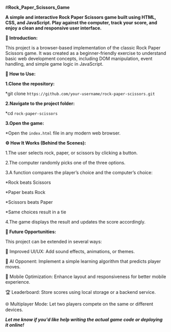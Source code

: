 #**Rock_Paper_Scissors_Game**

**A simple and interactive Rock Paper Scissors game built using HTML, CSS, and JavaScript. Play against the computer, track your score, and enjoy a clean and responsive user interface.**

**📌 Introduction:**

This project is a browser-based implementation of the classic Rock Paper Scissors game. It was created as a beginner-friendly exercise to understand basic web development concepts, including DOM manipulation, event handling, and simple game logic in JavaScript.

**🚀 How to Use:**

**1.Clone the repository:**

*git clone ```https://github.com/your-username/rock-paper-scissors.git```

**2.Navigate to the project folder:**

*cd ```rock-paper-scissors```

**3.Open the game:**

*Open the ```index.html``` file in any modern web browser.

**⚙️ How It Works (Behind the Scenes):**

1.The user selects rock, paper, or scissors by clicking a button.

2.The computer randomly picks one of the three options.

3.A function compares the player’s choice and the computer’s choice:

*Rock beats Scissors

*Paper beats Rock

*Scissors beats Paper

*Same choices result in a tie

4.The game displays the result and updates the score accordingly.

**🌱 Future Opportunities:**

This project can be extended in several ways:

🎨 Improved UI/UX: Add sound effects, animations, or themes.

🧠 AI Opponent: Implement a simple learning algorithm that predicts player moves.

📱 Mobile Optimization: Enhance layout and responsiveness for better mobile experience.

🏆 Leaderboard: Store scores using local storage or a backend service.

🌐 Multiplayer Mode: Let two players compete on the same or different devices.

***Let me know if you'd like help writing the actual game code or deploying it online!***



